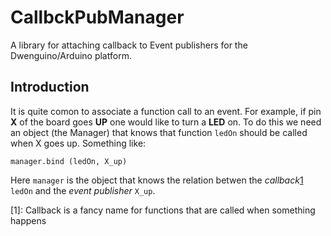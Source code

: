 CallbckPubManager
================

A library for attaching callback to Event publishers for the Dwenguino/Arduino platform.

Introduction
------------
It is quite comon to associate a function call to an event. 
For example, if pin **X** of the board goes **UP** one would like to turn a **LED** on.
To do this we need an object (the Manager) that knows that function `ledOn` should be called
when X goes up. Something like:

```
manager.bind (ledOn, X_up)
```

Here `manager` is the object that knows the relation betwen the *callback*[1](#callback) `ledOn` 
and the *event publisher* `X_up`.

<a name="callback">[1]</a>: Callback is a fancy name for functions that are called 
when something happens


